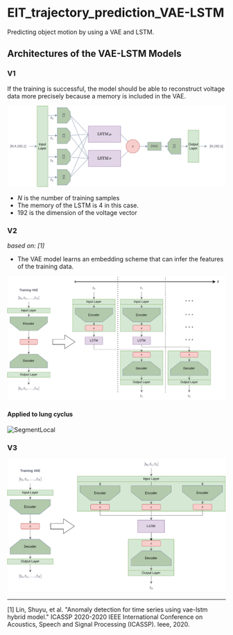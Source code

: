 # EIT_trajectory_prediction_VAE-LSTM
Predicting object motion by using a VAE and LSTM.

## Architectures of the VAE-LSTM Models

### V1
If the training is successful, the model should be able to reconstruct voltage data more precisely because a memory is included in the VAE.

![VAE_LSTM](images/VAE_LSTM.png)

- $N$ is the number of training samples
- The memory of the LSTM is $4$ in this case.
- $192$ is the dimension of the voltage vector

### V2 
_based on: [1]_

- The VAE model learns an embedding scheme that can infer the features of the training data.

![VAE_LSTM_V2](images/VAE_LSTM_V2.png)

#### Applied to lung cyclus

![SegmentLocal](breathing.gif "segment")


### V3

![VAE_LSTM_V3](images/VAE_LSTM_V3.png)

___
[1] Lin, Shuyu, et al. "Anomaly detection for time series using vae-lstm hybrid model." ICASSP 2020-2020 IEEE International Conference on Acoustics, Speech and Signal Processing (ICASSP). Ieee, 2020.
